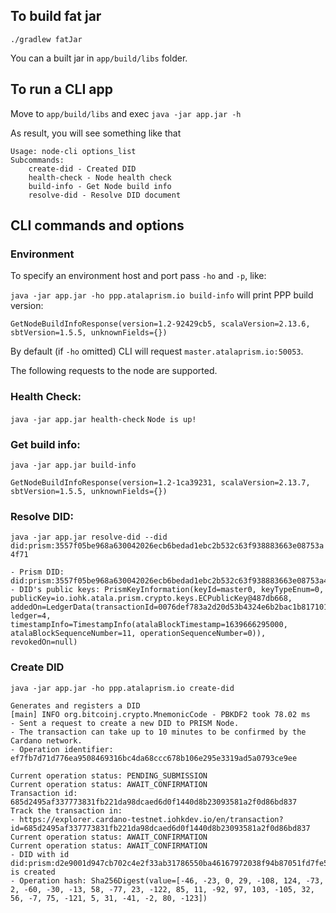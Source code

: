 ## To build fat jar
`./gradlew fatJar`

You can a built jar in `app/build/libs` folder.

## To run a CLI app
Move to `app/build/libs` and exec
`java -jar app.jar -h`

As result, you will see something like that
```
Usage: node-cli options_list
Subcommands:
    create-did - Created DID
    health-check - Node health check
    build-info - Get Node build info
    resolve-did - Resolve DID document
```

## CLI commands and options

### Environment
To specify an environment host and port pass `-ho` and `-p`, like:

`java -jar app.jar -ho ppp.atalaprism.io build-info` will print PPP build version:

```
GetNodeBuildInfoResponse(version=1.2-92429cb5, scalaVersion=2.13.6, sbtVersion=1.5.5, unknownFields={})
```

By default (if `-ho` omitted) CLI will request `master.atalaprism.io:50053`.

The following requests to the node are supported.

### Health Check:

`java -jar app.jar health-check`
```Node is up!```

### Get build info:

`java -jar app.jar build-info`
```
GetNodeBuildInfoResponse(version=1.2-1ca39231, scalaVersion=2.13.7, sbtVersion=1.5.5, unknownFields={})
```

### Resolve DID:

`java -jar app.jar resolve-did --did did:prism:3557f05be968a630042026ecb6bedad1ebc2b532c63f938883663e08753a4f71`

```
- Prism DID: did:prism:3557f05be968a630042026ecb6bedad1ebc2b532c63f938883663e08753a4f71
- DID's public keys: PrismKeyInformation(keyId=master0, keyTypeEnum=0, publicKey=io.iohk.atala.prism.crypto.keys.ECPublicKey@487db668, addedOn=LedgerData(transactionId=0076def783a2d20d53b4324e6b2bac1b8171011f67f379f863d6994eb713fde9, ledger=4, timestampInfo=TimestampInfo(atalaBlockTimestamp=1639666295000, atalaBlockSequenceNumber=11, operationSequenceNumber=0)), revokedOn=null)
```

### Create DID

`java -jar app.jar -ho ppp.atalaprism.io create-did`

```
Generates and registers a DID
[main] INFO org.bitcoinj.crypto.MnemonicCode - PBKDF2 took 78.02 ms
- Sent a request to create a new DID to PRISM Node.
- The transaction can take up to 10 minutes to be confirmed by the Cardano network.
- Operation identifier: ef7fb7d71d776ea9508469316bc4da68ccc678b106e295e3319ad5a0793ce9ee

Current operation status: PENDING_SUBMISSION
Current operation status: AWAIT_CONFIRMATION
Transaction id: 685d2495af337773831fb221da98dcaed6d0f1440d8b23093581a2f0d86bd837
Track the transaction in:
- https://explorer.cardano-testnet.iohkdev.io/en/transaction?id=685d2495af337773831fb221da98dcaed6d0f1440d8b23093581a2f0d86bd837
Current operation status: AWAIT_CONFIRMATION
Current operation status: AWAIT_CONFIRMATION
- DID with id did:prism:d2e9001d947cb702c4e2f33ab31786550ba46167972038f94b87051fd7fe5085 is created
- Operation hash: Sha256Digest(value=[-46, -23, 0, 29, -108, 124, -73, 2, -60, -30, -13, 58, -77, 23, -122, 85, 11, -92, 97, 103, -105, 32, 56, -7, 75, -121, 5, 31, -41, -2, 80, -123])

```
